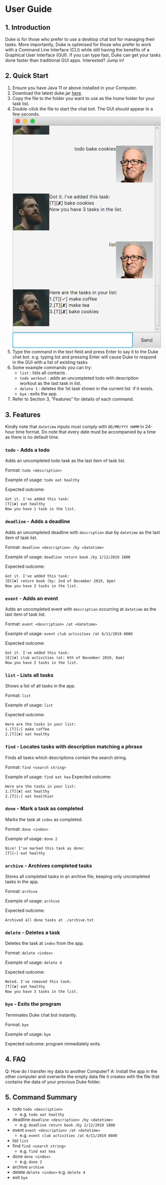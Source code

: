 # User Guide

## 1. Introduction
Duke is for those who prefer to use a desktop chat bot for managing their tasks. More importantly, Duke is optimised for those who prefer to work with a Command Line Interface (CLI) while still having the benefits of a Graphical User Interface (GUI). If you can type fast, Duke can get your tasks done faster than traditional GUI apps. Interested? Jump in!

## 2. Quick Start
1. Ensure you have Java 11 or above installed in your Computer.
2. Download the latest duke.jar [here](https://github.com/scwaterbear/duke/releases/tag/v0.2).
3. Copy the file to the folder you want to use as the home folder for your task list.
4. Double-click the file to start the chat bot. The GUI should appear in a few seconds.
![Image of Ui](./Ui.png)
5. Type the command in the text field and press Enter to say it to the Duke chat bot. e.g. typing list and pressing Enter will cause Duke to respond in the GUI with a list of existing tasks 
6. Some example commands you can try:
    * `list` : lists all contacts .
    * `todo workout` : adds an uncompleted todo with description workout as the last task in list. 
    * `delete 1` : deletes the 1st task shown in the current list  if it exists.
    * `bye` : exits the app.
7. Refer to Section 3, “Features” for details of each command.

## 3. Features 
Kindly note that `datetime` inputs must comply with `DD/MM/YYY HHMM` in 24-hour time format. Do note that every date must be accompanied by a time as there is no default time.

### `todo` - Adds a todo
Adds an uncompleted todo task as the last item of task list.

Format: `todo <description>`

Example of usage: `todo eat healthy`

Expected outcome: 
```
Got it. I've added this task:
[T][✘] eat healthy
Now you have 1 task in the list.
```

### `deadline` - Adds a deadline
Adds an uncompleted deadline with `description` due by `datetime` as the last item of task list.

Format: `deadline <description> /by <datetime>`

Example of usage: `deadline return book /by 2/12/2019 1800`

Expected outcome:
```
Got it. I've added this task:
[D][✘] return book (by: 2nd of December 2019, 6pm)
Now you have 2 tasks in the list.
```

### `event` - Adds an event
Adds an uncompleted event with `description` occurring at `datetime` as the last item of task list.

Format: `event <description> /at <datetime>`

Example of usage: `event club activities /at 6/11/2019 0800`

Expected outcome:
```
Got it. I've added this task:
[E][✘] club activities (at: 6th of November 2019, 8am)
Now you have 2 tasks in the list.
```

### `list` - Lists all tasks
Shows a list of all tasks in the app.

Format: `list`

Example of usage: `list`

Expected outcome:
```
Here are the tasks in your list:
1.[T][✓] make coffee
2.[T][✘] eat healthy
```

### `find` - Locates tasks with description matching a phrase
Finds all tasks which descriptions contain the search string.

Format: `find <search string>`

Example of usage: `find eat hea`
Expected outcome:
```
Here are the tasks in your list:
1.[T][✘] eat healthy
2.[T][✓] eat healthier
```

### `done` - Mark a task as completed
Marks the task at `index` as completed.

Format: `done <index>`

Example of usage: `done 2`
```
Nice! I've marked this task as done:
[T][✓] eat healthy
```

### `archive` - Archives completed tasks
Stores all completed tasks in an archive file, keeping only uncompleted tasks in the app.

Format: `archive`

Example of usage: `archive`

Expected outcome:
```
Archived all done tasks at ./archive.txt
```

### `delete` - Deletes a task
Deletes the task at `index` from the app.

Format: `delete <index>`

Example of usage: `delete 4`

Expected outcome: 
```
Noted. I've removed this task:
[T][✘] eat healthy
Now you have 3 tasks in the list.
```

### `bye` - Exits the program
Terminates Duke chat bot instantly.

Format: `bye`

Example of usage: `bye`

Expected outcome: program immediately exits.

## 4. FAQ
Q: How do I transfer my data to another Computer?
A: Install the app in the other computer and overwrite the empty data file it creates with the file that contains the data of your previous Duke folder.

## 5. Command Summary
- todo `todo <description>`
    - e.g. `todo eat healthy`
- deadline `deadline <description> /by <datetime>`
    - e.g. `deadline return book /by 2/12/2019 1800`
- event `event <description> /at <datetime>`
    - e.g. `event club activities /at 6/11/2019 0800`
- list `list`
- find `find <search string>`
    - e.g. `find eat hea`
- done `done <index>`
    - e.g. `done 2`
- archive `archive`
- delete `delete <index>`
    e.g. `delete 4`
- exit `bye`